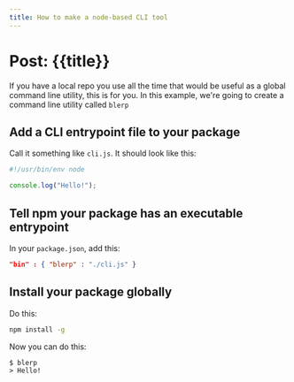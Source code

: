 ```yaml
---
title: How to make a node-based CLI tool
---
```


# Post: {{title}}

If you have a local repo you use all the time that would be useful as a global command line utility, this is for you. In this example, we're going to create a command line utility called `blerp`

## Add a CLI entrypoint file to your package

Call it something like `cli.js`. It should look like this:

```js
#!/usr/bin/env node

console.log("Hello!");
```

## Tell npm your package has an executable entrypoint

In your `package.json`, add this:

```json
"bin" : { "blerp" : "./cli.js" }
```

## Install your package globally

Do this:

```sh
npm install -g
```

Now you can do this:

```console
$ blerp
> Hello!
```
